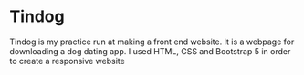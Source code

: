 # Tindog
Tindog is my practice run at making a front end website. It is a webpage for downloading a dog dating app. I used HTML, CSS and Bootstrap 5 in order to create a responsive website
